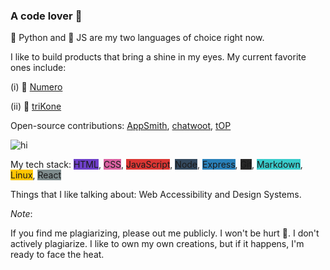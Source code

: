 ### A code lover 🦕

🦚 Python and 🦩 JS are my two languages of choice right now.

I like to build products that bring a shine in my eyes. My current favorite ones include:

(i) 🦜 [Numero](https://altcampus.github.io/numero/build/index.html)

(ii) 🦉 [triKone](https://bharat-patodi.github.io/trikone/)

Open-source contributions: [AppSmith](#), [chatwoot](https://github.com/chatwoot/chatwoot), [tOP](#)

![hi](https://www.codewars.com/users/bharat-patodi/badges/small)

My tech stack: <span style="background-color:#6e40c9 ">HTML</span>, <span style="background-color:#db61a2 ">CSS</span>, <span style="background-color:#da3633 ">JavaScript</span>, <span style="background-color:#34495e ">Node</span>, <span style="background-color:#2980b9 ">Express</span>, <span style="background-color:#272727 ">Git</span>, <span style="background-color:#39cccc ">Markdown</span>, <span style="background-color:#ffc600 ">Linux</span>, <span style="background-color:#7f8c8d ">React</span>

Things that I like talking about: Web Accessibility and Design Systems.

<!-- Include a word about my interest in serverless and JAMStack -->

*Note*:

If you find me plagiarizing, please out me publicly. I won't be hurt 🦝. I don't actively plagiarize. I like to own my own creations, but if it happens, I'm ready to face the heat.
